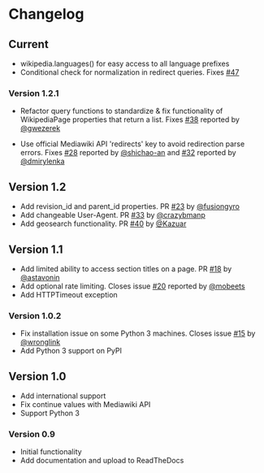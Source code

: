 # Changelog

## Current

* wikipedia.languages() for easy access to all language prefixes
* Conditional check for normalization in redirect queries. Fixes [#47](https://github.com/goldsmith/Wikipedia/issues/47)

### Version 1.2.1

* Refactor query functions to standardize & fix functionality of WikipediaPage properties that return a list. Fixes [#38](https://github.com/goldsmith/Wikipedia/issues/38) reported by [@gwezerek](https://github.com/gwezerek)

* Use official Mediawiki API 'redirects' key to avoid redirection parse errors. Fixes [#28](https://github.com/goldsmith/Wikipedia/issues/28)
  reported by [@shichao-an](https://github.com/shichao-an) and [#32](https://github.com/goldsmith/Wikipedia/issues/32) reported by [@dmirylenka](https://github.com/dmirylenka)

## Version 1.2

* Add revision_id and parent_id properties. PR [#23](https://github.com/goldsmith/Wikipedia/pull/23) by [@fusiongyro](https://github.com/fusiongyro)
* Add changeable User-Agent. PR [#33](https://github.com/goldsmith/Wikipedia/pull/33) by [@crazybmanp](https://github.com/crazybmanp)
* Add geosearch functionality. PR [#40](https://github.com/goldsmith/Wikipedia/pull/40) by [@Kazuar](https://github.com/Kazuar)

## Version 1.1

* Add limited ability to access section titles on a page.  PR [#18](https://github.com/goldsmith/Wikipedia/pull/18) by [@astavonin](https://github.com/astavonin)
* Add optional rate limiting. Closes issue [#20](https://github.com/goldsmith/Wikipedia/pull/20) reported by [@mobeets](https://github.com/mobeets)
* Add HTTPTimeout exception

### Version 1.0.2

* Fix installation issue on some Python 3 machines. Closes issue [#15](https://github.com/goldsmith/Wikipedia/issues/15) by [@wronglink](https://github.com/wronglink)
* Add Python 3 support on PyPI

## Version 1.0

* Add international support
* Fix continue values with Mediawiki API
* Support Python 3

### Version 0.9

* Initial functionality
* Add documentation and upload to ReadTheDocs
